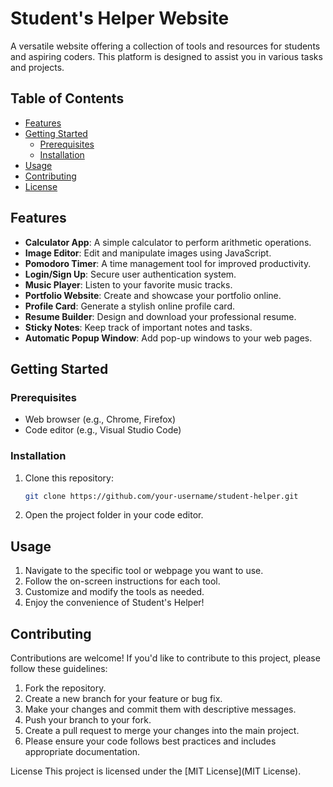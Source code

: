 
# Student's Helper Website


A versatile website offering a collection of tools and resources for students and aspiring coders. This platform is designed to assist you in various tasks and projects.

## Table of Contents
- [Features](#features)
- [Getting Started](#getting-started)
  - [Prerequisites](#prerequisites)
  - [Installation](#installation)
- [Usage](#usage)
- [Contributing](#contributing)
- [License](#license)

## Features

- **Calculator App**: A simple calculator to perform arithmetic operations.
- **Image Editor**: Edit and manipulate images using JavaScript.
- **Pomodoro Timer**: A time management tool for improved productivity.
- **Login/Sign Up**: Secure user authentication system.
- **Music Player**: Listen to your favorite music tracks.
- **Portfolio Website**: Create and showcase your portfolio online.
- **Profile Card**: Generate a stylish online profile card.
- **Resume Builder**: Design and download your professional resume.
- **Sticky Notes**: Keep track of important notes and tasks.
- **Automatic Popup Window**: Add pop-up windows to your web pages.

## Getting Started

### Prerequisites

- Web browser (e.g., Chrome, Firefox)
- Code editor (e.g., Visual Studio Code)

### Installation

1. Clone this repository:

   ```bash
   git clone https://github.com/your-username/student-helper.git

2. Open the project folder in your code editor.

## Usage
1. Navigate to the specific tool or webpage you want to use.
2. Follow the on-screen instructions for each tool.
3. Customize and modify the tools as needed.
4. Enjoy the convenience of Student's Helper!


## Contributing
Contributions are welcome! If you'd like to contribute to this project, please follow these guidelines:

1. Fork the repository.
2. Create a new branch for your feature or bug fix.
3. Make your changes and commit them with descriptive messages.
4. Push your branch to your fork.
5. Create a pull request to merge your changes into the main project.
6. Please ensure your code follows best practices and includes appropriate documentation.

License
This project is licensed under the [MIT License](MIT License).
